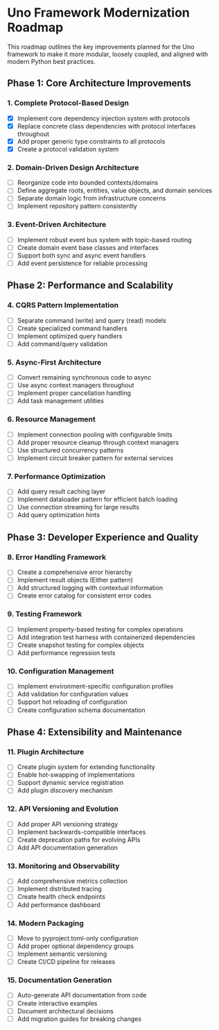 # Uno Framework Modernization Roadmap

This roadmap outlines the key improvements planned for the Uno framework to make it more modular, loosely coupled, and aligned with modern Python best practices.

## Phase 1: Core Architecture Improvements

### 1. Complete Protocol-Based Design
- [x] Implement core dependency injection system with protocols
- [x] Replace concrete class dependencies with protocol interfaces throughout
- [x] Add proper generic type constraints to all protocols
- [x] Create a protocol validation system

### 2. Domain-Driven Design Architecture
- [ ] Reorganize code into bounded contexts/domains
- [ ] Define aggregate roots, entities, value objects, and domain services
- [ ] Separate domain logic from infrastructure concerns
- [ ] Implement repository pattern consistently

### 3. Event-Driven Architecture
- [ ] Implement robust event bus system with topic-based routing
- [ ] Create domain event base classes and interfaces
- [ ] Support both sync and async event handlers
- [ ] Add event persistence for reliable processing

## Phase 2: Performance and Scalability

### 4. CQRS Pattern Implementation
- [ ] Separate command (write) and query (read) models
- [ ] Create specialized command handlers
- [ ] Implement optimized query handlers
- [ ] Add command/query validation

### 5. Async-First Architecture
- [ ] Convert remaining synchronous code to async
- [ ] Use async context managers throughout
- [ ] Implement proper cancellation handling
- [ ] Add task management utilities

### 6. Resource Management
- [ ] Implement connection pooling with configurable limits
- [ ] Add proper resource cleanup through context managers
- [ ] Use structured concurrency patterns
- [ ] Implement circuit breaker pattern for external services

### 7. Performance Optimization
- [ ] Add query result caching layer
- [ ] Implement dataloader pattern for efficient batch loading
- [ ] Use connection streaming for large results
- [ ] Add query optimization hints

## Phase 3: Developer Experience and Quality

### 8. Error Handling Framework
- [ ] Create a comprehensive error hierarchy
- [ ] Implement result objects (Either pattern)
- [ ] Add structured logging with contextual information
- [ ] Create error catalog for consistent error codes

### 9. Testing Framework
- [ ] Implement property-based testing for complex operations
- [ ] Add integration test harness with containerized dependencies
- [ ] Create snapshot testing for complex objects
- [ ] Add performance regression tests

### 10. Configuration Management
- [ ] Implement environment-specific configuration profiles
- [ ] Add validation for configuration values
- [ ] Support hot reloading of configuration
- [ ] Create configuration schema documentation

## Phase 4: Extensibility and Maintenance

### 11. Plugin Architecture
- [ ] Create plugin system for extending functionality
- [ ] Enable hot-swapping of implementations
- [ ] Support dynamic service registration
- [ ] Add plugin discovery mechanism

### 12. API Versioning and Evolution
- [ ] Add proper API versioning strategy
- [ ] Implement backwards-compatible interfaces
- [ ] Create deprecation paths for evolving APIs
- [ ] Add API documentation generation

### 13. Monitoring and Observability
- [ ] Add comprehensive metrics collection
- [ ] Implement distributed tracing
- [ ] Create health check endpoints
- [ ] Add performance dashboard

### 14. Modern Packaging
- [ ] Move to pyproject.toml-only configuration
- [ ] Add proper optional dependency groups
- [ ] Implement semantic versioning
- [ ] Create CI/CD pipeline for releases

### 15. Documentation Generation
- [ ] Auto-generate API documentation from code
- [ ] Create interactive examples
- [ ] Document architectural decisions
- [ ] Add migration guides for breaking changes